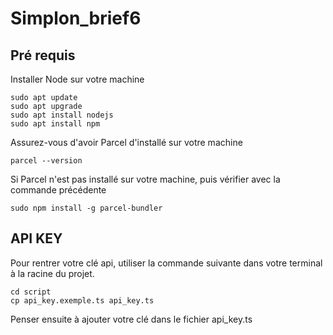 # Simplon_brief6
## Pré requis

Installer Node sur votre machine

```node --version # pour voir si node est installé, si non exécuter les commandes suivantes
sudo apt update
sudo apt upgrade
sudo apt install nodejs
sudo apt install npm
```
Assurez-vous d'avoir Parcel d'installé sur votre machine

```
parcel --version

```

Si Parcel n'est pas installé sur votre machine, puis vérifier avec la commande précédente

```
sudo npm install -g parcel-bundler

```

## API KEY
Pour rentrer votre clé api, utiliser la commande suivante dans votre terminal à la racine du projet.

```
cd script
cp api_key.exemple.ts api_key.ts

```
Penser ensuite à ajouter votre clé dans le fichier api_key.ts